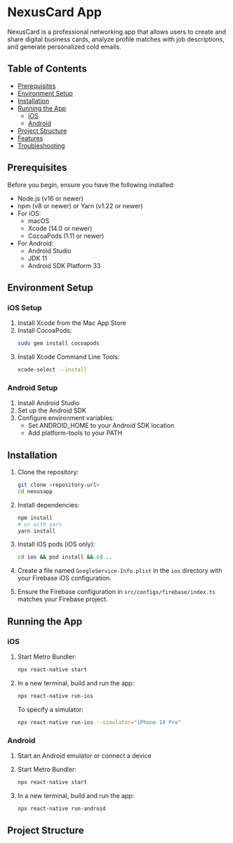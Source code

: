 # NexusCard App

NexusCard is a professional networking app that allows users to create and share digital business cards, analyze profile matches with job descriptions, and generate personalized cold emails.

## Table of Contents

- [Prerequisites](#prerequisites)
- [Environment Setup](#environment-setup)
- [Installation](#installation)
- [Running the App](#running-the-app)
  - [iOS](#ios)
  - [Android](#android)
- [Project Structure](#project-structure)
- [Features](#features)
- [Troubleshooting](#troubleshooting)

## Prerequisites

Before you begin, ensure you have the following installed:

- Node.js (v16 or newer)
- npm (v8 or newer) or Yarn (v1.22 or newer)
- For iOS:
  - macOS
  - Xcode (14.0 or newer)
  - CocoaPods (1.11 or newer)
- For Android:
  - Android Studio
  - JDK 11
  - Android SDK Platform 33

## Environment Setup

### iOS Setup

1. Install Xcode from the Mac App Store
2. Install CocoaPods:
   ```bash
   sudo gem install cocoapods
   ```
3. Install Xcode Command Line Tools:
   ```bash
   xcode-select --install
   ```

### Android Setup

1. Install Android Studio
2. Set up the Android SDK
3. Configure environment variables:
   - Set ANDROID_HOME to your Android SDK location
   - Add platform-tools to your PATH

## Installation

1. Clone the repository:
   ```bash
   git clone <repository-url>
   cd nexusapp
   ```

2. Install dependencies:
   ```bash
   npm install
   # or with yarn
   yarn install
   ```

3. Install iOS pods (iOS only):
   ```bash
   cd ios && pod install && cd ..
   ```

4. Create a file named `GoogleService-Info.plist` in the `ios` directory with your Firebase iOS configuration.

5. Ensure the Firebase configuration in `src/configs/firebase/index.ts` matches your Firebase project.

## Running the App

### iOS

1. Start Metro Bundler:
   ```bash
   npx react-native start
   ```

2. In a new terminal, build and run the app:
   ```bash
   npx react-native run-ios
   ```

   To specify a simulator:
   ```bash
   npx react-native run-ios --simulator="iPhone 14 Pro"
   ```

### Android

1. Start an Android emulator or connect a device

2. Start Metro Bundler:
   ```bash
   npx react-native start
   ```

3. In a new terminal, build and run the app:
   ```bash
   npx react-native run-android
   ```

## Project Structure

